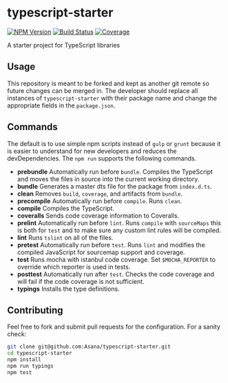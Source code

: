 # typescript-starter

[![NPM Version][npm-image]][npm-url] [![Build Status][travis-image]][travis-url] [![Coverage][coveralls-image]][coveralls-url]

A starter project for TypeScript libraries

## Usage

This repository is meant to be forked and kept as another git remote so future
changes can be merged in. The developer should replace all instances of
`typescript-starter` with their package name and change the appropriate fields
in the `package.json`.

## Commands

The default is to use simple npm scripts instead of `gulp` or `grunt` because
it is easier to understand for new developers and reduces the devDependencies.
The `npm run` supports the following commands.

- **prebundle** Automatically run before `bundle`. Compiles the TypeScript and
  moves the files in source into the current working directory.
- **bundle** Generates a master dts file for the package from `index.d.ts`.
- **clean** Removes `build`, `coverage`, and artifacts from `bundle`.
- **precompile** Automatically run before `compile`. Runs `clean`.
- **compile** Compiles the TypeScript.
- **coveralls** Sends code coverage information to Coveralls.
- **prelint** Automatically run before `lint`. Runs `compile` with `sourceMaps` 
  this is both for `test` and to make sure any custom lint rules will be
  compiled.
- **lint** Runs `tslint` on all of the files.
- **pretest** Automatically run before `test`. Runs `lint` and modifies the
  compiled JavaScript for sourcemap support and coverage.
- **test** Runs mocha with istanbul code coverage. Set `$MOCHA_REPORTER` to
  override which reporter is used in tests.
- **posttest** Automatically run after `test`. Checks the code coverage and will
  fail if the code coverage is not sufficient.
- **typings** Installs the type definitions.

## Contributing

Feel free to fork and submit pull requests for the configuration. For a sanity
check:

```sh
git clone git@github.com:Asana/typescript-starter.git
cd typescript-starter
npm install
npm run typings
npm test
```

[npm-url]: https://www.npmjs.org/package/typescript-starter
[npm-image]: http://img.shields.io/npm/v/typescript-starter.svg?style=flat-square

[travis-url]: http://travis-ci.org/Asana/typescript-starter
[travis-image]: http://img.shields.io/travis/Asana/typescript-starter.svg?style=flat-square

[coveralls-url]: https://coveralls.io/r/Asana/typescript-starter
[coveralls-image]: https://img.shields.io/coveralls/Asana/typescript-starter/master.svg?style=flat-square
